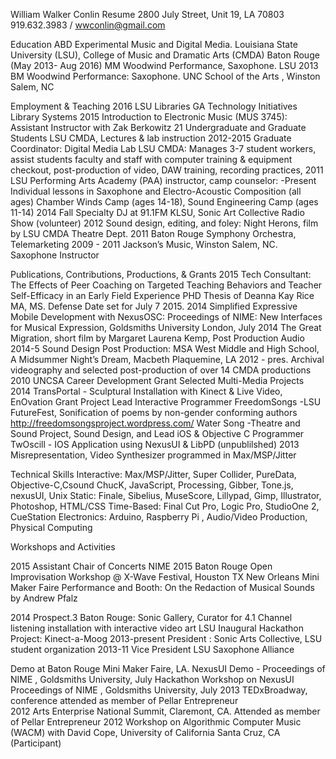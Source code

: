 William Walker Conlin			Resume
2800 July Street, Unit 19, LA 70803
919.632.3983 / wwconlin@gmail.com

Education
ABD	Experimental Music and Digital Media. Louisiana State University (LSU), College of 
Music and Dramatic Arts (CMDA)  Baton Rouge (May 2013- Aug 2016)
MM 	Woodwind Performance, Saxophone. LSU 2013
BM	Woodwind Performance: Saxophone. UNC School of the Arts , Winston Salem, NC

Employment & Teaching
2016	LSU Libraries GA Technology Initiatives Library Systems
2015	Introduction to Electronic Music (MUS 3745): Assistant Instructor with Zak Berkowitz
	21 Undergraduate and Graduate Students LSU CMDA, Lectures & lab instruction
2012-2015	Graduate Coordinator: Digital Media Lab LSU CMDA: Manages 3-7 student workers, assist
	students faculty and staff with computer training & equipment checkout, post-production
of video, DAW training, recording practices,
2011	LSU Performing Arts Academy (PAA) instructor, camp counselor:
-Present	Individual lessons in Saxophone and Electro-Acoustic Composition (all ages)
Chamber Winds Camp (ages 14-18), Sound Engineering Camp (ages 11-14)
2014 Fall	Specialty DJ at 91.1FM KLSU, Sonic Art Collective Radio Show (volunteer)
2012 		Sound design, editing, and foley: Night Herons, film by LSU CMDA Theatre Dept.
2011		Baton Rouge Symphony Orchestra, Telemarketing 
2009 - 2011	Jackson’s Music, Winston Salem, NC. Saxophone Instructor

Publications, Contributions, Productions, & Grants
2015	Tech Consultant: The Effects of Peer Coaching on Targeted Teaching Behaviors and 
Teacher Self-Efficacy in an Early Field Experience PHD Thesis of Deanna Kay Rice MA, MS.
Defense Date set for July 7 2015.
2014	Simplified Expressive Mobile Development with NexusOSC: Proceedings of NIME: New Interfaces
for Musical Expression, Goldsmiths University London, July
2014	The Great Migration, short film by Margaret  Laurena Kemp, Post Production Audio
2014-5		Sound Design Post Production: 
		MSA West Middle and High School, A Midsummer Night’s Dream, Macbeth
 Plaquemine, LA
2012 - pres.	Archival videography and selected post-production of over 14 CMDA  productions
2010		UNCSA Career Development Grant
Selected Multi-Media Projects
2014	TransPortal - Sculptural Installation with Kinect & Live Video, EnOvation Grant Project
		Lead Interactive Programmer
FreedomSongs -LSU FutureFest, Sonification of poems by non-gender conforming 
authors http://freedomsongsproject.wordpress.com/
	Water Song -Theatre and Sound Project, Sound Design, and Lead iOS & Objective C 
Programmer
	TwOscill - IOS Application using NexusUI & LibPD (unpublilshed)
2013	Misrepresentation, Video Synthesizer programmed in Max/MSP/Jitter 




Technical Skills
Interactive: Max/MSP/Jitter, Super Collider, PureData, Objective-C,Csound ChucK, JavaScript, Processing, Gibber, Tone.js, nexusUI, Unix
Static: Finale, Sibelius, MuseScore, Lillypad, Gimp, Illustrator, Photoshop, HTML/CSS
Time-Based: Final Cut Pro, Logic Pro, StudioOne 2, CueStation
Electronics: Arduino, Raspberry Pi , Audio/Video Production, Physical Computing

Workshops and Activities

2015	Assistant Chair of Concerts NIME 2015 Baton Rouge
Open Improvisation Workshop @ X-Wave Festival, Houston TX
	New Orleans Mini Maker Faire Performance and Booth: On the Redaction of Musical Sounds by
	Andrew Pfalz
	
2014	Prospect.3 Baton Rouge: Sonic Gallery,  Curator for 4.1 Channel listening installation with 
interactive video art
	LSU Inaugural Hackathon Project: Kinect-a-Moog
2013-present	President : Sonic Arts Collective, LSU student organization 
2013-11		Vice President LSU Saxophone Alliance

Demo at Baton Rouge Mini Maker Faire, LA.
NexusUI Demo - Proceedings of NIME , Goldsmiths University, July
Hackathon Workshop on NexusUI Proceedings of NIME , Goldsmiths University, July
2013	TEDxBroadway, conference attended as member of Pellar Entrepreneur	
2012	Arts Enterprise National Summit, Claremont, CA.  Attended as member of Pellar Entrepreneur
2012	Workshop on Algorithmic Computer Music (WACM) with David Cope, University of 
California Santa Cruz, CA (Participant)



